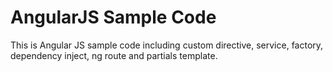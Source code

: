 # AngularJS Sample Code

This is Angular JS sample code including custom directive, service, factory, dependency inject, ng route and partials template.
